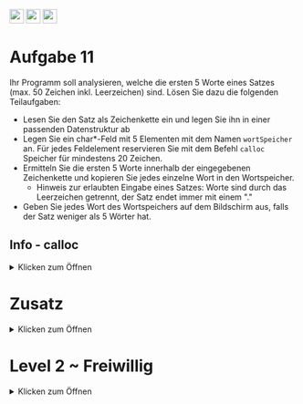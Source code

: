 <a href="https://github.com/hshf1/VorlesungC/discussions/categories/02_übungsaufgaben"><img src="https://img.shields.io/badge/Aufgaben-Q%26A-informational?logo=c" height="25"/></a> <a href="https://github.com/hshf1/VorlesungC/discussions"><img src="https://img.shields.io/badge/Allgemein-Q%26A-informational?logo=github" height="25"/></a> <a href="https://github.com/hshf1/VorlesungC/discussions/categories/05_umfragen"><img src="https://img.shields.io/badge/Aufgabe_bewerten-informational?logo=c" height="25"/></a>

# Aufgabe 11

Ihr Programm soll analysieren, welche die ersten 5 Worte eines Satzes (max. 50 Zeichen inkl. Leerzeichen) sind.
Lösen Sie dazu die folgenden Teilaufgaben:

- Lesen Sie den Satz als Zeichenkette ein und legen Sie ihn in einer passenden Datenstruktur ab
- Legen Sie ein char*-Feld mit 5 Elementen mit dem Namen ````wortSpeicher```` an. Für jedes Feldelement reservieren Sie mit dem Befehl ```calloc``` Speicher für mindestens 20 Zeichen.
- Ermitteln Sie die ersten 5 Worte innerhalb der eingegebenen Zeichenkette und kopieren Sie jedes einzelne Wort in den Wortspeicher. 
  - Hinweis zur erlaubten Eingabe eines Satzes: Worte sind durch das Leerzeichen getrennt, der Satz endet immer mit einem "."
- Geben Sie jedes Wort des Wortspeichers auf dem Bildschirm aus, falls der Satz weniger als 5 Wörter hat.


## Info - calloc
<details>
  <summary>Klicken zum Öffnen</summary>
  
  calloc reserviert Speicherplatz in Ihrem Rechner, setzt den Speicherinhalt auf 0 und gibt einen Zeiger auf die erste Stelle des Speichers zurück. malloc reserviert Speicher und gibt einen Pointer auf die erste Stelle des Speichers zurück, ohne den Speicher vorher auf 0 zu setzten.
 Beispielaufruf: 
  
  int \*pZeiger; 
	pZeiger = (int\*) calloc(5,sizeof(int));
  
  Verwendung von calloc:
 - Calloc gibt einen "untypisierten" void-Zeiger zurück. Durch ein Typecasting [(int*),(float*),...] kann der in den von Ihnen gewünschten Zeiger umgewandelt werden.
 - In dem Funktionsaufruf werden die Anzahl der Elemente und die Größe angegeben
    - calloc(5,4) -> Es wird Speicher für fünf Werte mit je 5 Byte reserviert (also 20 Byte ingesamt) 
    - calloc(5, sizeof(int)) -> Gute Praxis ist es, die Datengröße des Typs so einzutragen. Datentyp *int* umfasst nicht auf allen Systemen 4 Byte. Wenn doch, dann entspricht dies dem Aufruf calloc(5,4) 
  
  https://www.tutorialspoint.com/c_standard_library/c_function_calloc.htm
  
  </details>

# Zusatz 
<details>
  <summary>Klicken zum Öffnen</summary>
    
Erstellen Sie für Ihre Lösung ein Struktogramm.

</details>

# Level 2 ~ Freiwillig

<details>
  <summary>Klicken zum Öffnen</summary>
  
  WS 15
  
Um einen String zu verschlüsseln, wird folgender Algorithmus verwendet:
  
* Der String wird in Gruppen von vier Zeichen aufgeteilt.
* In jeder Gruppe werden die Zeichen auf den Positionen eins und drei, und zwei und vier jeweils ausgetauscht.
* Bei drei Zeichen wird das Zeichen auf der Position zwei nicht berührt.
* Die letzte Gruppe, die weniger als drei Zeichen beinhaltet, wird nicht modifiziert.
  
Beispielweise wird die Zeichenkette „Hallo Welt!“ in folgende 4er-Gruppen aufgeteilt:
  {H, a, l, l}, {o, , W, e}, {l, t, !}.
  
Durch den Austausch werden folgenden 4er-Gruppen gebildet.
  {l, l, H, a}, {W, e, o, }, {!, t, l}
  
Diese 4er-Gruppen werden als verschlüsselter String zusammengefasst:
  „llHaWeo !tl“
  
Bearbeiten Sie die folgenden Teilaufgaben. Bitte beachten Sie dabei, dass alle Aufgabenteile
unabhängig voneinander gelöst werden können! 
  
  a) Erstellen Sie ein Struktogramm, das den oben erläuterten Algorithmus beschreibt.
  
  b) Programmieren Sie eine Funktion void verschluessele_string (char str[]), die den oben geschilderten Algorithmus realisiert.
  
  c) In der Hauptfunktion implementieren Sie folgende Schritte:
  
* Lesen Sie einen String von der Tastatur ein
* Geben Sie den String zur Kontrolle auf dem Bildschirm aus
* Verschlüsseln Sie den angegebenen String basierend auf der Funktion verschluessele_string ()
* Geben Sie den resultierenden verschlüsselten String zur Kontrolle auf dem Bildschirm aus

</details>
